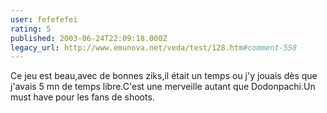 ```yaml
---
user: fefefefei
rating: 5
published: 2003-06-24T22:09:18.000Z
legacy_url: http://www.emunova.net/veda/test/128.htm#comment-558
---
```

Ce jeu est beau,avec de bonnes ziks,il était un temps ou j'y jouais dès que j'avais 5 mn de temps libre.C'est une merveille autant que Dodonpachi.Un must have pour les fans de shoots.